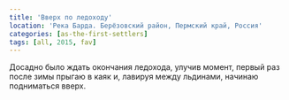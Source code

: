 ```yaml
---
title: 'Вверх по ледоходу'
location: 'Река Барда. Берёзовский район, Пермский край, Россия'
categories: [as-the-first-settlers]
tags: [all, 2015, fav]
---
```


Досадно было ждать окончания ледохода, улучив момент, первый раз после зимы прыгаю в каяк и, лавируя между льдинами, начинаю подниматься вверх.